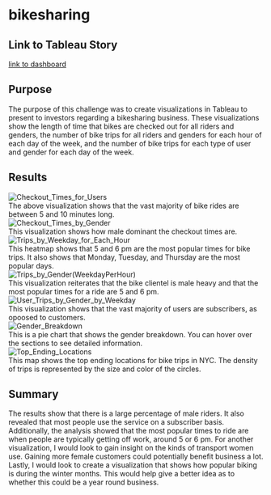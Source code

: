 # bikesharing
## Link to Tableau Story
[link to dashboard](https://public.tableau.com/app/profile/dylan.steinhauer/viz/bikesharing_challenge_16367476665700/CitibikeStory?publish=yes)
## Purpose
The purpose of this challenge was to create visualizations in Tableau to present to investors regarding a bikesharing business.
These visualizations show the length of time that bikes are checked out for all riders and genders,
the number of bike trips for all riders and genders for each hour of each day of the week, and 
the number of bike trips for each type of user and gender for each day of the week.
## Results
![Checkout_Times_for_Users](https://user-images.githubusercontent.com/87148177/141660072-9c831888-2b12-4ddd-9c3c-041af305fd24.png)\
The above visualization shows that the vast majority of bike rides are between 5 and 10 minutes long.\
![Checkout_Times_by_Gender](https://user-images.githubusercontent.com/87148177/141660802-4520aef9-936a-4725-8b8b-a6abe6b7bc9e.png)\
This visualization shows how male dominant the checkout times are.\
![Trips_by_Weekday_for_Each_Hour](https://user-images.githubusercontent.com/87148177/141660808-4c67ecf7-d334-4b38-8835-d51a93f3c52e.png)\
This heatmap shows that 5 and 6 pm are the most popular times for bike trips.
It also shows that Monday, Tuesday, and Thursday are the most popular days.\
![Trips_by_Gender(WeekdayPerHour)](https://user-images.githubusercontent.com/87148177/141660809-ddfa4f30-2bb3-43c9-92cc-f4d539be3b20.png)\
This visualization reiterates that the bike clientel is male heavy and that the most popular times for a ride are 5 and 6 pm.\
![User_Trips_by_Gender_by_Weekday](https://user-images.githubusercontent.com/87148177/141660812-e5d973d7-929c-4c92-8c84-c1315394e11a.png)\
This visualization shows that the vast majority of users are subscribers, as opoosed to customers.\
![Gender_Breakdown](https://user-images.githubusercontent.com/87148177/141660814-8fef4eef-32f5-4ac2-beed-6fd3f48f1be5.png)\
This is a pie chart that shows the gender breakdown. You can hover over the sections to see detailed information.\
![Top_Ending_Locations](https://user-images.githubusercontent.com/87148177/141660818-d9663d56-9269-4c6d-84ae-e0b948b16367.png)\
This map shows the top ending locations for bike trips in NYC. 
The density of trips is represented by the size and color of the circles.
## Summary
The results show that there is a large percentage of male riders. 
It also revealed that most people use the service on a subscriber basis.
Additionally, the analysis showed that the most popular times to ride are when people are typically getting off work, around 5 or 6 pm.
For another visualization, I would look to gain insight on the kinds of transport women use.
Gaining more female customers could potentially benefit business a lot. 
Lastly, I would look to create a visualization that shows how popular biking is during the winter months. 
This would help give a better idea as to whether this could be a year round business.
